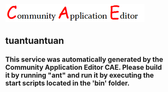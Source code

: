 ![CAE](https://github.com/CAE-Community-Application-Editor/microservice-tuantuantuan/blob/master/img/logo.png)  

tuantuantuan
===================


This service was automatically generated by the Community Application Editor CAE. Please build it by running "ant" and run it by executing the start scripts located in the 'bin' folder.
---------------
